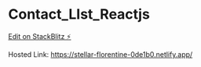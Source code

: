 # Contact_LIst_Reactjs

[Edit on StackBlitz ⚡️](https://stackblitz.com/edit/react-vvyake)

Hosted Link: https://stellar-florentine-0de1b0.netlify.app/
